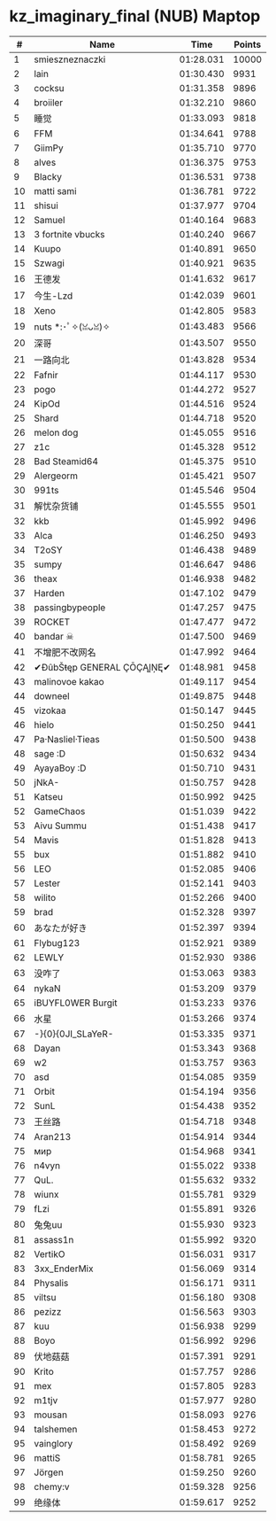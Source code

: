 # kz_imaginary_final (NUB) Maptop

|  # | Name | Time | Points |
|-------------- | -------------- | -------------- | -------------- | 
| 1 | smieszneznaczki | 01:28.031 | 10000 | 
| 2 | lain | 01:30.430 | 9931 | 
| 3 | cocksu | 01:31.358 | 9896 | 
| 4 | broiiler | 01:32.210 | 9860 | 
| 5 | 睡觉 | 01:33.093 | 9818 | 
| 6 | FFM | 01:34.641 | 9788 | 
| 7 | GiimPy | 01:35.710 | 9770 | 
| 8 | alves | 01:36.375 | 9753 | 
| 9 | Blacky | 01:36.531 | 9738 | 
| 10 | matti sami | 01:36.781 | 9722 | 
| 11 | shisui | 01:37.977 | 9704 | 
| 12 | Samuel | 01:40.164 | 9683 | 
| 13 | 3 fortnite vbucks | 01:40.240 | 9667 | 
| 14 | Kuupo | 01:40.891 | 9650 | 
| 15 | Szwagi | 01:40.921 | 9635 | 
| 16 | 王德发 | 01:41.632 | 9617 | 
| 17 | 今生-Lzd | 01:42.039 | 9601 | 
| 18 | Xeno | 01:42.805 | 9583 | 
| 19 | nuts *:･ﾟ✧(ꈍᴗꈍ)✧ | 01:43.483 | 9566 | 
| 20 | 深哥 | 01:43.507 | 9550 | 
| 21 | 一路向北 | 01:43.828 | 9534 | 
| 22 | Fafnir | 01:44.117 | 9530 | 
| 23 | pogo | 01:44.272 | 9527 | 
| 24 | KipOd | 01:44.516 | 9524 | 
| 25 | Shard | 01:44.718 | 9520 | 
| 26 | melon dog | 01:45.055 | 9516 | 
| 27 | z1c | 01:45.328 | 9512 | 
| 28 | Bad Steamid64 | 01:45.375 | 9510 | 
| 29 | Alergeorm | 01:45.421 | 9507 | 
| 30 | 991ts | 01:45.546 | 9504 | 
| 31 | 解忧杂货铺 | 01:45.555 | 9501 | 
| 32 | kkb | 01:45.992 | 9496 | 
| 33 | Alca | 01:46.250 | 9493 | 
| 34 | T2oSY | 01:46.438 | 9489 | 
| 35 | sumpy | 01:46.647 | 9486 | 
| 36 | theax | 01:46.938 | 9482 | 
| 37 | Harden | 01:47.102 | 9479 | 
| 38 | passingbypeople | 01:47.257 | 9475 | 
| 39 | ROCKET | 01:47.477 | 9472 | 
| 40 | bandar ☠ | 01:47.500 | 9469 | 
| 41 | 不增肥不改网名 | 01:47.992 | 9464 | 
| 42 | ✔ĐûbŠŧęp GENERAL ÇŌÇĄĮŅĘ✔ | 01:48.981 | 9458 | 
| 43 | malinovoe kakao | 01:49.117 | 9454 | 
| 44 | downeel | 01:49.875 | 9448 | 
| 45 | vizokaa | 01:50.147 | 9445 | 
| 46 | hielo | 01:50.250 | 9441 | 
| 47 | Pa·Nasliel·Tieas | 01:50.500 | 9438 | 
| 48 | sage :D | 01:50.632 | 9434 | 
| 49 | AyayaBoy :D | 01:50.710 | 9431 | 
| 50 | jNkA- | 01:50.757 | 9428 | 
| 51 | Katseu | 01:50.992 | 9425 | 
| 52 | GameChaos | 01:51.039 | 9422 | 
| 53 | Aivu Summu | 01:51.438 | 9417 | 
| 54 | Mavis | 01:51.828 | 9413 | 
| 55 | bux | 01:51.882 | 9410 | 
| 56 | LEO | 01:52.085 | 9406 | 
| 57 | Lester | 01:52.141 | 9403 | 
| 58 | wilito | 01:52.266 | 9400 | 
| 59 | brad | 01:52.328 | 9397 | 
| 60 | あなたが好き | 01:52.397 | 9394 | 
| 61 | Flybug123 | 01:52.921 | 9389 | 
| 62 | LEWLY | 01:52.930 | 9386 | 
| 63 | 没咋了 | 01:53.063 | 9383 | 
| 64 | nykaN | 01:53.209 | 9379 | 
| 65 | iBUYFL0WER Burgit | 01:53.233 | 9376 | 
| 66 | 水星 | 01:53.266 | 9374 | 
| 67 | -}{0}{0JI_SLaYeR- | 01:53.335 | 9371 | 
| 68 | Dayan | 01:53.343 | 9368 | 
| 69 | w2 | 01:53.757 | 9363 | 
| 70 | asd | 01:54.085 | 9359 | 
| 71 | Orbit | 01:54.194 | 9356 | 
| 72 | SunL | 01:54.438 | 9352 | 
| 73 | 王丝路 | 01:54.718 | 9348 | 
| 74 | Aran213 | 01:54.914 | 9344 | 
| 75 | мир | 01:54.968 | 9341 | 
| 76 | n4vyn | 01:55.022 | 9338 | 
| 77 | QuL. | 01:55.632 | 9332 | 
| 78 | wiunx | 01:55.781 | 9329 | 
| 79 | fLzi | 01:55.891 | 9326 | 
| 80 | 兔兔uu | 01:55.930 | 9323 | 
| 81 | assass1n | 01:55.992 | 9320 | 
| 82 | VertikO | 01:56.031 | 9317 | 
| 83 | 3xx_EnderMix | 01:56.069 | 9314 | 
| 84 | Physalis | 01:56.171 | 9311 | 
| 85 | viltsu | 01:56.180 | 9308 | 
| 86 | pezizz | 01:56.563 | 9303 | 
| 87 | kuu | 01:56.938 | 9299 | 
| 88 | Boyo | 01:56.992 | 9296 | 
| 89 | 伏地菇菇 | 01:57.391 | 9291 | 
| 90 | Krito | 01:57.757 | 9286 | 
| 91 | mex | 01:57.805 | 9283 | 
| 92 | m1tjv | 01:57.977 | 9280 | 
| 93 | mousan | 01:58.093 | 9276 | 
| 94 | talshemen | 01:58.453 | 9272 | 
| 95 | vainglory | 01:58.492 | 9269 | 
| 96 | mattiS | 01:58.781 | 9265 | 
| 97 | Jörgen | 01:59.250 | 9260 | 
| 98 | chemy:v | 01:59.328 | 9256 | 
| 99 | 绝缘体 | 01:59.617 | 9252 | 

